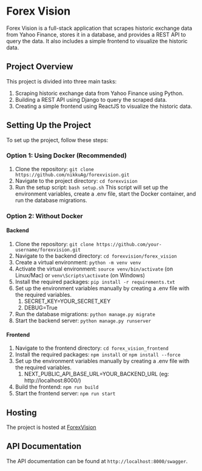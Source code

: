 # Forex Vision

Forex Vision is a full-stack application that scrapes historic exchange data from Yahoo Finance, stores it in a database, and provides a REST API to query the data. It also includes a simple frontend to visualize the historic data.

## Project Overview

This project is divided into three main tasks:

1. Scraping historic exchange data from Yahoo Finance using Python.
2. Building a REST API using Django to query the scraped data.
3. Creating a simple frontend using ReactJS to visualize the historic data.

## Setting Up the Project

To set up the project, follow these steps:

### Option 1: Using Docker (Recommended)

1. Clone the repository: `git clone https://github.com/nikkuAg/forexvision.git`
2. Navigate to the project directory: `cd forexvision`
3. Run the setup script: `bash setup.sh`
   This script will set up the environment variables, create a .env file, start the Docker container, and run the database migrations.

### Option 2: Without Docker

#### Backend

1. Clone the repository: `git clone https://github.com/your-username/forexvision.git`
2. Navigate to the backend directory: `cd forexvision/forex_vision`
3. Create a virtual environment: `python -m venv venv`
4. Activate the virtual environment: `source venv/bin/activate` (on Linux/Mac) or `venv\Scripts\activate` (on Windows)
5. Install the required packages: `pip install -r requirements.txt`
6. Set up the environment variables manually by creating a .env file with the required variables.
   1. SECRET_KEY=YOUR_SECRET_KEY
   2. DEBUG=True
7. Run the database migrations: `python manage.py migrate`
8. Start the backend server: `python manage.py runserver`

#### Frontend

1. Navigate to the frontend directory: `cd forex_vision_frontend`
2. Install the required packages: `npm install` or `npm install --force`
3. Set up the environment variables manually by creating a .env file with the required variables.
   1. NEXT_PUBLIC_API_BASE_URL=YOUR_BACKEND_URL (eg: http://localhost:8000/)
4. Build the frontend: `npm run build`
5. Start the frontend server: `npm run start`

## Hosting

The project is hosted at [ForexVision](https://forexvision-frontend.onrender.com/)

## API Documentation

The API documentation can be found at `http://localhost:8000/swagger`.
